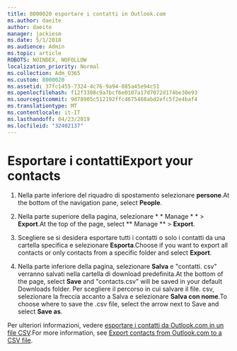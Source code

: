 ```yaml
---
title: 8000020 esportare i contatti in Outlook.com
ms.author: daeite
author: daeite
manager: jackiesm
ms.date: 5/1/2018
ms.audience: Admin
ms.topic: article
ROBOTS: NOINDEX, NOFOLLOW
localization_priority: Normal
ms.collection: Adm_O365
ms.custom: 8000020
ms.assetid: 37fc1455-7324-4c76-9a94-085a45e94c51
ms.openlocfilehash: f12f3308c9a7bcf6e0107a17d7072d174be30e93
ms.sourcegitcommit: 9d78905c512192ffc4675468abd2efc5f2e4baf4
ms.translationtype: MT
ms.contentlocale: it-IT
ms.lasthandoff: 04/23/2019
ms.locfileid: "32402137"
---
```

# <a name="export-your-contacts"></a><span data-ttu-id="1ad1c-102">Esportare i contatti</span><span class="sxs-lookup"><span data-stu-id="1ad1c-102">Export your contacts</span></span>

1. <span data-ttu-id="1ad1c-103">Nella parte inferiore del riquadro di spostamento selezionare **persone**.</span><span class="sxs-lookup"><span data-stu-id="1ad1c-103">At the bottom of the navigation pane, select **People**.</span></span>
    
2. <span data-ttu-id="1ad1c-104">Nella parte superiore della pagina, selezionare \* \* Manage \* \* \> **Export**.</span><span class="sxs-lookup"><span data-stu-id="1ad1c-104">At the top of the page, select \*\* Manage \*\* \> **Export**.</span></span>
    
3. <span data-ttu-id="1ad1c-105">Scegliere se si desidera esportare tutti i contatti o solo i contatti da una cartella specifica e selezionare **Esporta**.</span><span class="sxs-lookup"><span data-stu-id="1ad1c-105">Choose if you want to export all contacts or only contacts from a specific folder and select **Export**.</span></span> 
    
4. <span data-ttu-id="1ad1c-106">Nella parte inferiore della pagina, selezionare **Salva** e "contatti. csv" verranno salvati nella cartella di download predefinita.</span><span class="sxs-lookup"><span data-stu-id="1ad1c-106">At the bottom of the page, select **Save** and "contacts.csv" will be saved in your default Downloads folder.</span></span> <span data-ttu-id="1ad1c-107">Per scegliere il percorso in cui salvare il file. csv, selezionare la freccia accanto a Salva e selezionare **Salva con nome**.</span><span class="sxs-lookup"><span data-stu-id="1ad1c-107">To choose where to save the .csv file, select the arrow next to Save and select **Save as**.</span></span> 
    
<span data-ttu-id="1ad1c-108">Per ulteriori informazioni, vedere [esportare i contatti da Outlook.com in un file CSV](https://go.microsoft.com/fwlink/p/?linkid=873137).</span><span class="sxs-lookup"><span data-stu-id="1ad1c-108">For more information, see [Export contacts from Outlook.com to a CSV file](https://go.microsoft.com/fwlink/p/?linkid=873137).</span></span>
  

